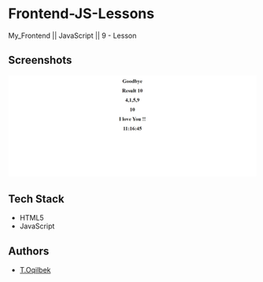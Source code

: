 # Frontend-JS-Lessons
My_Frontend || JavaScript || 9 - Lesson

## Screenshots

![Lesson - 9](./img/img.jpg)

## Tech Stack

- HTML5
- JavaScript

## Authors

- [T.Oqilbek](https://www.github.com/tolqinov-o)